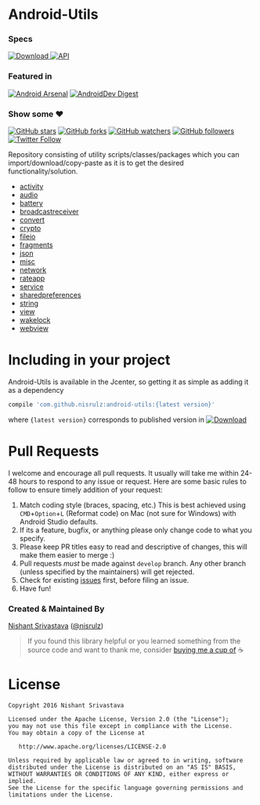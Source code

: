 # Android-Utils

### Specs
[ ![Download](https://api.bintray.com/packages/nisrulz/maven/com.github.nisrulz%3Aandroid-utils/images/download.svg) ](https://bintray.com/nisrulz/maven/com.github.nisrulz%3Aandroid-utils/_latestVersion) [![API](https://img.shields.io/badge/API-9%2B-orange.svg?style=flat)](https://android-arsenal.com/api?level=9)

### Featured in
[![Android Arsenal](https://img.shields.io/badge/Android%20Arsenal-android--utils-green.svg?style=true)](https://android-arsenal.com/details/1/4068) [![AndroidDev Digest](https://img.shields.io/badge/AndroidDev%20Digest-%23106-blue.svg)](https://www.androiddevdigest.com/digest-106/)

### Show some :heart:
[![GitHub stars](https://img.shields.io/github/stars/nisrulz/android-utils.svg?style=social&label=Star)](https://github.com/nisrulz/android-utils) [![GitHub forks](https://img.shields.io/github/forks/nisrulz/android-utils.svg?style=social&label=Fork)](https://github.com/nisrulz/android-utils/fork) [![GitHub watchers](https://img.shields.io/github/watchers/nisrulz/android-utils.svg?style=social&label=Watch)](https://github.com/nisrulz/android-utils) [![GitHub followers](https://img.shields.io/github/followers/nisrulz.svg?style=social&label=Follow)](https://github.com/nisrulz/android-utils)  
[![Twitter Follow](https://img.shields.io/twitter/follow/nisrulz.svg?style=social)](https://twitter.com/nisrulz)


Repository consisting of utility scripts/classes/packages which you can import/download/copy-paste as it is to get the desired functionality/solution.

+ [activity](/android-utils/src/main/java/github/nisrulz/androidutils/activity/ActivityUtils.java)
+ [audio](/android-utils/src/main/java/github/nisrulz/androidutils/audio/AudioUtils.java)
+ [battery](/android-utils/src/main/java/github/nisrulz/androidutils/battery/BatteryUtils.java)
+ [broadcastreceiver](/android-utils/src/main/java/github/nisrulz/androidutils/broadcastreceiver/BroadcastReceiverUtils.java)
+ [convert](/android-utils/src/main/java/github/nisrulz/androidutils/convert/ConvertUtils.java)
+ [crypto](/android-utils/src/main/java/github/nisrulz/androidutils/crypto)
+ [fileio](/android-utils/src/main/java/github/nisrulz/androidutils/fileio/FileIOUtil.java)
+ [fragments](/android-utils/src/main/java/github/nisrulz/androidutils/fragments)
+ [json](/android-utils/src/main/java/github/nisrulz/androidutils/json/JSONUtils.java)
+ [misc](/android-utils/src/main/java/github/nisrulz/androidutils/misc/MiscUtils.java)
+ [network](/android-utils/src/main/java/github/nisrulz/androidutils/network)
+ [rateapp](/android-utils/src/main/java/github/nisrulz/androidutils/rateapp/RateMyApp.java)
+ [service](/android-utils/src/main/java/github/nisrulz/androidutils/service/ServiceUtils.java)
+ [sharedpreferences](/android-utils/src/main/java/github/nisrulz/androidutils/sharedpreferences/SharedPrefUtils.java)
+ [string](/android-utils/src/main/java/github/nisrulz/androidutils/string/StringUtils.java)
+ [view](/android-utils/src/main/java/github/nisrulz/androidutils/view/ViewUtil.java)
+ [wakelock](/android-utils/src/main/java/github/nisrulz/androidutils/wakelock/WakeLockUtils.java)
+ [webview](/android-utils/src/main/java/github/nisrulz/androidutils/webview/WebViewUtils.java)


# Including in your project
Android-Utils is available in the Jcenter, so getting it as simple as adding it as a dependency
```gradle
compile 'com.github.nisrulz:android-utils:{latest version}'
```
where `{latest version}` corresponds to published version in [ ![Download](https://api.bintray.com/packages/nisrulz/maven/com.github.nisrulz%3Aandroid-utils/images/download.svg) ](https://bintray.com/nisrulz/maven/com.github.nisrulz%3Aandroid-utils/_latestVersion)

# Pull Requests
I welcome and encourage all pull requests. It usually will take me within 24-48 hours to respond to any issue or request. Here are some basic rules to follow to ensure timely addition of your request:
  1. Match coding style (braces, spacing, etc.) This is best achieved using `CMD`+`Option`+`L` (Reformat code) on Mac (not sure for Windows) with Android Studio defaults.
  2. If its a feature, bugfix, or anything please only change code to what you specify.
  3. Please keep PR titles easy to read and descriptive of changes, this will make them easier to merge :)
  4. Pull requests _must_ be made against `develop` branch. Any other branch (unless specified by the maintainers) will get rejected.
  5. Check for existing [issues](https://github.com/nisrulz/android-utils/issues) first, before filing an issue.
  6. Have fun!

### Created & Maintained By
[Nishant Srivastava](https://github.com/nisrulz) ([@nisrulz](https://www.twitter.com/nisrulz))

> If you found this library helpful or you learned something from the source code and want to thank me, consider [buying me a cup of](https://www.paypal.me/nisrulz) :coffee:

License
=======

    Copyright 2016 Nishant Srivastava

    Licensed under the Apache License, Version 2.0 (the "License");
    you may not use this file except in compliance with the License.
    You may obtain a copy of the License at

       http://www.apache.org/licenses/LICENSE-2.0

    Unless required by applicable law or agreed to in writing, software
    distributed under the License is distributed on an "AS IS" BASIS,
    WITHOUT WARRANTIES OR CONDITIONS OF ANY KIND, either express or implied.
    See the License for the specific language governing permissions and
    limitations under the License.
